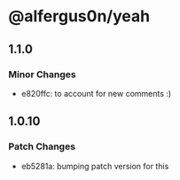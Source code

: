 # @alfergus0n/yeah

## 1.1.0

### Minor Changes

- e820ffc: to account for new comments :)

## 1.0.10

### Patch Changes

- eb5281a: bumping patch version for this
